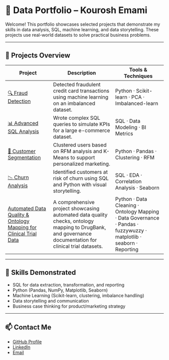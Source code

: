 # 📁 Data Portfolio – Kourosh Emami

Welcome! This portfolio showcases selected projects that demonstrate my skills in data analysis, SQL, machine learning, and data storytelling. These projects use real-world datasets to solve practical business problems.

---

## 📂 Projects Overview

| Project | Description | Tools & Techniques |
|--------|-------------|--------------------|
| [🔍 Fraud Detection](https://github.com/KouroshEmami/Fraud-Detection) | Detected fraudulent credit card transactions using machine learning on an imbalanced dataset. | Python · Scikit-learn · PCA · Imbalanced-learn |
| [📊 Advanced SQL Analysis](https://github.com/KouroshEmami/Advanced-SQL-Analysis) | Wrote complex SQL queries to simulate KPIs for a large e-commerce dataset. | SQL · Data Modeling · BI Metrics |
| [👥 Customer Segmentation](https://github.com/KouroshEmami/Customer-Segmentation) | Clustered users based on RFM analysis and K-Means to support personalized marketing. | Python · Pandas · Clustering · RFM |
| [📉 Churn Analysis](https://github.com/KouroshEmami/ECommerce-Customer-Churn-Analysis-Identifying-At-Risk-Customers) | Identified customers at risk of churn using SQL and Python with visual storytelling. | SQL · EDA · Correlation Analysis · Seaborn |
| [Automated Data Quality & Ontology Mapping for Clinical Trial Data](https://github.com/KouroshEmami/Automated-Data-Quality-Ontology-Mapping-for-Clinical-Trial-Data) | A comprehensive project showcasing automated data quality checks, ontology mapping to DrugBank, and governance documentation for clinical trial datasets. | Python · Data Cleaning · Ontology Mapping · Data Governance · Pandas · fuzzywuzzy · matplotlib · seaborn · Reporting |
---

## 🧠 Skills Demonstrated

- SQL for data extraction, transformation, and reporting
- Python (Pandas, NumPy, Matplotlib, Seaborn)
- Machine Learning (Scikit-learn, clustering, imbalance handling)
- Data storytelling and communication
- Business case thinking for product/marketing strategy

---

## 📫 Contact Me

- [GitHub Profile](https://github.com/KouroshEmami)
- [LinkedIn](https://www.linkedin.com/in/kourosh-emami/)
- [Email](kourosh.emamyy@gmail.com)
